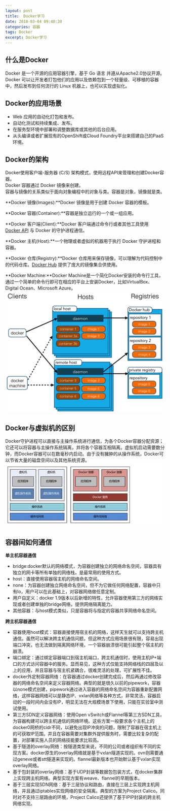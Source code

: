 ```yaml
---
layout: post
title:  Docker学习
date: 2018-03-04 09:40:30
categories: 容器
tags: Docker
excerpt: Docker学习
---
```


## 什么是Docker
Docker 是一个开源的应用容器引擎，基于 Go 语言 并遵从Apache2.0协议开源。Docker 可以让开发者打包他们的应用以及依赖包到一个轻量级、可移植的容器中，然后发布到任何流行的 Linux 机器上，也可以实现虚拟化。

## Docker的应用场景
- Web 应用的自动化打包和发布。
- 自动化测试和持续集成、发布。
- 在服务型环境中部署和调整数据库或其他的后台应用。
- 从头编译或者扩展现有的OpenShift或Cloud Foundry平台来搭建自己的PaaS环境。

## Docker的架构
Docker使用客户端-服务器 (C/S) 架构模式，使用远程API来管理和创建Docker容器。  
Docker 容器通过 Docker 镜像来创建。  
容器与镜像的关系类似于面向对象编程中的对象与类。容器是对象，镜像就是类。


**Docker 镜像(Images):**Docker 镜像是用于创建 Docker 容器的模板。

**Docker 容器(Container):**容器是独立运行的一个或一组应用。

**Docker 客户端(Client):**Docker 客户端通过命令行或者其他工具使用 [Docker API](https://docs.docker.com/reference/api/docker_remote_api) 与 Docker 的守护进程通信。

**Docker 主机(Host):**一个物理或者虚拟的机器用于执行 Docker 守护进程和容器。

**Docker 仓库(Registry):**Docker 仓库用来保存镜像，可以理解为代码控制中的代码仓库。[Docker Hub](https://hub.docker.com) 提供了庞大的镜像集合供使用。

**Docker Machine:**Docker Machine是一个简化Docker安装的命令行工具，通过一个简单的命令行即可在相应的平台上安装Docker，比如VirtualBox、 Digital Ocean、Microsoft Azure。
![image](\assets\docker\1.png)


## Docker与虚拟机的区别
Docker守护进程可以直接与主操作系统进行通信，为各个Docker容器分配资源；它还可以将容器与主操作系统隔离，并将各个容器互相隔离。虚拟机启动需要数分钟，而Docker容器可以在数毫秒内启动。由于没有臃肿的从操作系统，Docker可以节省大量的磁盘空间以及其他系统资源。
![image](\assets\docker\2.png)

## 容器间如何通信
**单主机容器通信**

- bridge:docker默认的网络模式，为容器创建独立的网络命名空间，容器具有独立的网卡等所有单独的网络栈，是最常用的使用方式。
- host：直接使用容器宿主机的网络命名空间。
- none：为容器创建独立网络命名空间，但不为它做任何网络配置，容器中只有lo，用户可以在此基础上，对容器网络做任意定制。
- 用户自定义：docker 1.9版本以后新增的特性，允许容器使用第三方的网络实现或者创建单独的bridge网络，提供网络隔离能力。
- 其他容器：与host模式类似，只是容器将与指定的容器共享网络命名空间。

**跨主机容器通信**

- 容器使用host模式：容器直接使用宿主机的网络，这样天生就可以支持跨主机通信。虽然可以解决跨主机通信问题，但这种方式应用场景很有限，容易出现端口冲突，也无法做到隔离网络环境，一个容器崩溃很可能引起整个宿主机的崩溃。
- 端口绑定：通过绑定容器端口到宿主机端口，跨主机通信时，使用主机IP+端口的方式访问容器中的服务。显而易见，这种方式仅能支持网络栈的四层及以上的应用，并且容器与宿主机紧耦合，很难灵活的处理，可扩展性不佳。
- docker外定制容器网络：在容器通过docker创建完成后，然后再通过修改容器的网络命名空间来定义容器网络。典型的就是很久以前的pipework，容器以none模式创建，pipework通过进入容器的网络命名空间为容器重新配置网络，这样容器网络可以是静态IP、vxlan网络等各种方式，非常灵活，容器启动的一段时间内会没有IP，明显无法在大规模场景下使用，只能在实验室中测试使用。
- 第三方SDN定义容器网络：使用Open vSwitch或Flannel等第三方SDN工具，为容器构建可以跨主机通信的网络环境。这些方案一般要求各个主机上的docker0网桥的cidr不同，以避免出现IP冲突的问题，限制了容器在宿主机上的可获取IP范围。并且在容器需要对集群外提供服务时，需要比较复杂的配置，对部署实施人员的网络技能要求比较高。
- 基于隧道的overlay网络：按隧道类型来说，不同的公司或者组织有不同的实现方案。docker原生的overlay网络就是基于vxlan隧道实现的。ovn则需要通过geneve或者stt隧道来实现的。flannel最新版本也开始默认基于vxlan实现overlay网络。
- 基于包封装的overlay网络：基于UDP封装等数据包包装方式，在docker集群上实现跨主机网络。典型实现方案有weave、flannel的早期版本。
- 基于三层实现SDN网络：基于三层协议和路由，直接在三层上实现跨主机网络，并且通过iptables实现网络的安全隔离。典型的方案为Project Calico。同时对不支持三层路由的环境，Project Calico还提供了基于IPIP封装的跨主机网络实现。




